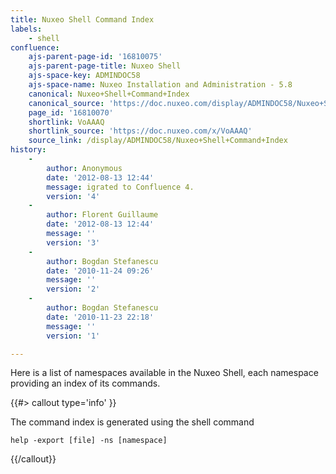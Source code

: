 ```yaml
---
title: Nuxeo Shell Command Index
labels:
    - shell
confluence:
    ajs-parent-page-id: '16810075'
    ajs-parent-page-title: Nuxeo Shell
    ajs-space-key: ADMINDOC58
    ajs-space-name: Nuxeo Installation and Administration - 5.8
    canonical: Nuxeo+Shell+Command+Index
    canonical_source: 'https://doc.nuxeo.com/display/ADMINDOC58/Nuxeo+Shell+Command+Index'
    page_id: '16810070'
    shortlink: VoAAAQ
    shortlink_source: 'https://doc.nuxeo.com/x/VoAAAQ'
    source_link: /display/ADMINDOC58/Nuxeo+Shell+Command+Index
history:
    - 
        author: Anonymous
        date: '2012-08-13 12:44'
        message: igrated to Confluence 4.
        version: '4'
    - 
        author: Florent Guillaume
        date: '2012-08-13 12:44'
        message: ''
        version: '3'
    - 
        author: Bogdan Stefanescu
        date: '2010-11-24 09:26'
        message: ''
        version: '2'
    - 
        author: Bogdan Stefanescu
        date: '2010-11-23 22:18'
        message: ''
        version: '1'

---
```

Here is a list of namespaces available in the Nuxeo Shell, each namespace providing an index of its commands.

{{#> callout type='info' }}

The command index is generated using the shell command

```
help -export [file] -ns [namespace]
```

{{/callout}}